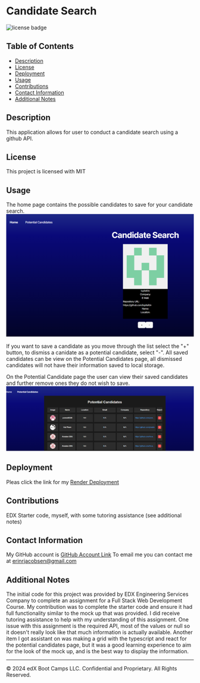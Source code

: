 # Candidate Search
  ![license badge](https://img.shields.io/badge/license-MIT-blue)
## Table of Contents
* [Description](#description)
* [License](#license)
* [Deployment](#deployment)
* [Usage](#usage)
* [Contributions](#contributions)
* [Contact Information](#contact-information)
* [Additional Notes](#additional-notes)

## Description
This application allows for user to conduct a candidate search using a github API. 

## License
This project is licensed with MIT


## Usage
The home page contains the possible candidates to save for your candidate search.
![Home Page](/src/assets/images/candidate_search.png)

If you want to save a candidate as you move through the list select the "+" button, to dismiss a canidate as a potential candidate, select "-". 
All saved candidates can be view on the Potential Candidates page, all dismissed candidates will not have their information saved to local storage. 

On the Potential Candidate page the user can view their saved candidates and further remove ones they do not wish to save.
![Potential Candidate](/src/assets/images/potential_candidates.png)

## Deployment
Pleas click the link for my [Render Deployment](https://candidate-search-veaw.onrender.com/)


## Contributions
EDX Starter code, myself, with some tutoring assistance (see additional notes)

## Contact Information
My GitHub account is [GitHub Account Link](https://github.com/achensen)
To email me you can contact me at erinrjacobsen@gmail.com


## Additional Notes 
 The initial code for this project was provided by EDX Engineering Services Company to complete an assignment for a Full Stack Web Development Course. My contribution was to complete the starter code and ensure it had full functionality similar to the mock up that was provided. I did receive tutoring assistance to help with my understanding of this assignment. One issue with this assignment is the required API, most of the values or null so it doesn't really look like that much information is actually available. Another item I got assistant on was making a grid with the typescript and react for the potential candidates page, but it was a good learning experience to aim for the look of the mock up, and is the best way to display the information. 

---
© 2024 edX Boot Camps LLC. Confidential and Proprietary. All Rights Reserved.